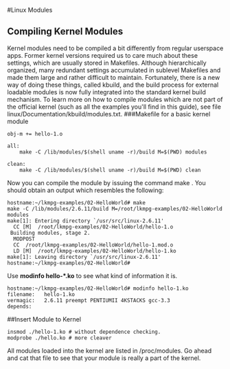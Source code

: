 #Linux Modules


## Compiling Kernel Modules
Kernel modules need to be compiled a bit differently from regular userspace apps. Former kernel versions required us to care much about these settings, which are usually stored in Makefiles. Although hierarchically organized, many redundant settings accumulated in	sublevel Makefiles and made them large and rather difficult to maintain. Fortunately, there is a new way of doing these things, called kbuild, and the build process for external loadable modules is now fully integrated into the standard kernel build mechanism. To learn more on how to compile modules which are not part of the official kernel (such as all the examples you'll find in this guide), see file linux/Documentation/kbuild/modules.txt.
###Makefile for a basic kernel module

    obj-m += hello-1.o
    
    all:
    	make -C /lib/modules/$(shell uname -r)/build M=$(PWD) modules
    
    clean:
    	make -C /lib/modules/$(shell uname -r)/build M=$(PWD) clean

Now you can compile the module by issuing the command make . You should obtain an output which resembles the following:

    hostname:~/lkmpg-examples/02-HelloWorld# make
    make -C /lib/modules/2.6.11/build M=/root/lkmpg-examples/02-HelloWorld modules
    make[1]: Entering directory `/usr/src/linux-2.6.11'
      CC [M]  /root/lkmpg-examples/02-HelloWorld/hello-1.o
     Building modules, stage 2.
      MODPOST
      CC  /root/lkmpg-examples/02-HelloWorld/hello-1.mod.o
      LD [M]  /root/lkmpg-examples/02-HelloWorld/hello-1.ko
    make[1]: Leaving directory `/usr/src/linux-2.6.11'
    hostname:~/lkmpg-examples/02-HelloWorld#

Use **modinfo hello-\*.ko** to see what kind of information it is.  


    hostname:~/lkmpg-examples/02-HelloWorld# modinfo hello-1.ko
    filename:   hello-1.ko
    vermagic:   2.6.11 preempt PENTIUMII 4KSTACKS gcc-3.3
    depends:

##Insert Module to Kernel

    insmod ./hello-1.ko # without dependence checking.
	modprobe ./hello.ko # more cleaver

All modules loaded into the kernel are listed in /proc/modules. Go ahead and cat that file to see that your module is really a part of the kernel.      